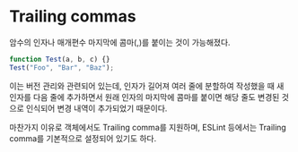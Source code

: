 # Trailing commas

암수의 인자나 매개편수 마지막에 콤마(,)를 붙이는 것이 가능해졌다.

```javascript
function Test(a, b, c) {}
Test("Foo", "Bar", "Baz");
```

이는 버전 관리와 관련되어 있는데, 인자가 길어져 여러 줄에 분할하여 작성했을 때 새 인자를 다음 줄에 추가하면서 원래 인자의 마지막에 콤마를 붙이면 해당 줄도 변경된 것으로 인식되어 변경 내역이 추가되었기 때문이다.

마찬가지 이유로 객체에서도 Trailing comma를 지원하며, ESLint 등에서는 Trailing comma를 기본적으로 설정되어 있기도 하다.
